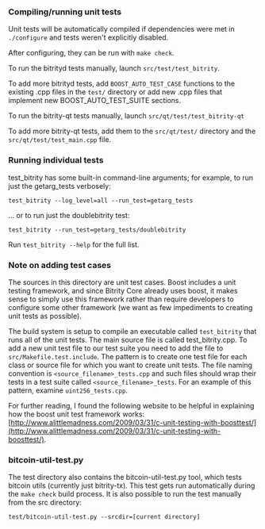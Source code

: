 ### Compiling/running unit tests

Unit tests will be automatically compiled if dependencies were met in `./configure`
and tests weren't explicitly disabled.

After configuring, they can be run with `make check`.

To run the bitrityd tests manually, launch `src/test/test_bitrity`.

To add more bitrityd tests, add `BOOST_AUTO_TEST_CASE` functions to the existing
.cpp files in the `test/` directory or add new .cpp files that
implement new BOOST_AUTO_TEST_SUITE sections.

To run the bitrity-qt tests manually, launch `src/qt/test/test_bitrity-qt`

To add more bitrity-qt tests, add them to the `src/qt/test/` directory and
the `src/qt/test/test_main.cpp` file.

### Running individual tests

test_bitrity has some built-in command-line arguments; for
example, to run just the getarg_tests verbosely:

    test_bitrity --log_level=all --run_test=getarg_tests

... or to run just the doublebitrity test:

    test_bitrity --run_test=getarg_tests/doublebitrity

Run `test_bitrity --help` for the full list.

### Note on adding test cases

The sources in this directory are unit test cases.  Boost includes a
unit testing framework, and since Bitrity Core already uses boost, it makes
sense to simply use this framework rather than require developers to
configure some other framework (we want as few impediments to creating
unit tests as possible).

The build system is setup to compile an executable called `test_bitrity`
that runs all of the unit tests.  The main source file is called
test_bitrity.cpp. To add a new unit test file to our test suite you need 
to add the file to `src/Makefile.test.include`. The pattern is to create 
one test file for each class or source file for which you want to create 
unit tests.  The file naming convention is `<source_filename>_tests.cpp` 
and such files should wrap their tests in a test suite 
called `<source_filename>_tests`. For an example of this pattern, 
examine `uint256_tests.cpp`.

For further reading, I found the following website to be helpful in
explaining how the boost unit test framework works:
[http://www.alittlemadness.com/2009/03/31/c-unit-testing-with-boosttest/](http://www.alittlemadness.com/2009/03/31/c-unit-testing-with-boosttest/).

### bitcoin-util-test.py

The test directory also contains the bitcoin-util-test.py tool, which tests bitcoin utils (currently just bitrity-tx). This test gets run automatically during the `make check` build process. It is also possible to run the test manually from the src directory:

```
test/bitcoin-util-test.py --srcdir=[current directory]

```